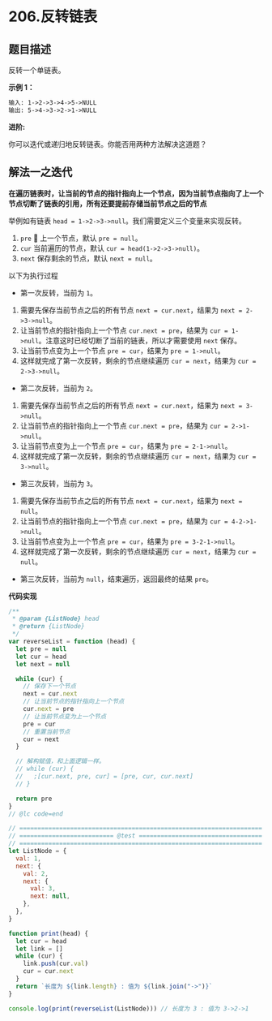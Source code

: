 # 206.反转链表

## 题目描述

反转一个单链表。

**示例 1：**

```md
输入: 1->2->3->4->5->NULL
输出: 5->4->3->2->1->NULL
```

**进阶:**

你可以迭代或递归地反转链表。你能否用两种方法解决这道题？

## 解法一之迭代

**在遍历链表时，让当前的节点的指针指向上一个节点，因为当前节点指向了上一个节点切断了链表的引用，所有还要提前存储当前节点之后的节点**

举例如有链表 `head = 1->2->3->null`。我们需要定义三个变量来实现反转。

1. `pre`  上一个节点，默认 `pre = null`。
2. `cur` 当前遍历的节点，默认 `cur = head(1->2->3->null)`。
3. `next` 保存剩余的节点，默认 `next = null`。

以下为执行过程

- 第一次反转，当前为 `1`。

1. 需要先保存当前节点之后的所有节点 `next = cur.next`，结果为 `next = 2->3->null`。
2. 让当前节点的指针指向上一个节点 `cur.next = pre`，结果为 `cur = 1->null`。注意这时已经切断了当前的链表，所以才需要使用 `next` 保存。
3. 让当前节点变为上一个节点 `pre = cur`，结果为 `pre = 1->null`。
4. 这样就完成了第一次反转，剩余的节点继续遍历 `cur = next`，结果为 `cur = 2->3->null`。

- 第二次反转，当前为 `2`。

1. 需要先保存当前节点之后的所有节点 `next = cur.next`，结果为 `next = 3->null`。
2. 让当前节点的指针指向上一个节点 `cur.next = pre`，结果为 `cur = 2->1->null`。
3. 让当前节点变为上一个节点 `pre = cur`，结果为 `pre = 2-1->null`。
4. 这样就完成了第一次反转，剩余的节点继续遍历 `cur = next`，结果为 `cur = 3->null`。

- 第三次反转，当前为 `3`。

1. 需要先保存当前节点之后的所有节点 `next = cur.next`，结果为 `next = null`。
2. 让当前节点的指针指向上一个节点 `cur.next = pre`，结果为 `cur = 4-2->1->null`。
3. 让当前节点变为上一个节点 `pre = cur`，结果为 `pre = 3-2-1->null`。
4. 这样就完成了第一次反转，剩余的节点继续遍历 `cur = next`，结果为 `cur = null`。

- 第三次反转，当前为 `null`，结束遍历，返回最终的结果 `pre`。

**代码实现**

```js
/**
 * @param {ListNode} head
 * @return {ListNode}
 */
var reverseList = function (head) {
  let pre = null
  let cur = head
  let next = null

  while (cur) {
    // 保存下一个节点
    next = cur.next
    // 让当前节点的指针指向上一个节点
    cur.next = pre
    // 让当前节点变为上一个节点
    pre = cur
    // 重置当前节点
    cur = next
  }

  // 解构赋值，和上面逻辑一样。
  // while (cur) {
  //   ;[cur.next, pre, cur] = [pre, cur, cur.next]
  // }

  return pre
}
// @lc code=end

// ===================================================================
// ========================== @test ==================================
// ===================================================================
let ListNode = {
  val: 1,
  next: {
    val: 2,
    next: {
      val: 3,
      next: null,
    },
  },
}

function print(head) {
  let cur = head
  let link = []
  while (cur) {
    link.push(cur.val)
    cur = cur.next
  }
  return `长度为 ${link.length} : 值为 ${link.join("->")}`
}

console.log(print(reverseList(ListNode))) // 长度为 3 : 值为 3->2->1
```
